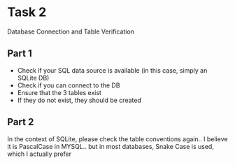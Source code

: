 # Task 2

Database Connection and Table Verification

## Part 1

- Check if your SQL data source is available (in this case, simply an SQLite DB)
- Check if you can connect to the DB
- Ensure that the 3 tables exist
- If they do not exist, they should be created

## Part 2

In the context of SQLite, please check the table conventions again.. I believe it is PascalCase in MYSQL.. but in most databases, Snake Case is used, which I actually prefer